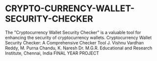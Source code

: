 # CRYPTO-CURRENCY-WALLET-SECURITY-CHECKER
The "Cryptocurrency Wallet Security Checker" is a valuable tool for enhancing the security of cryptocurrency wallets. 
Cryptocurrency Wallet Security Checker: A Comprehensive Checker Tool
J. Vishnu Vardhan Reddy, M. Purna Chandu, K. Naresh
Dr. M.G.R. Educational and Research Institute, Chennai, India
FINAL YEAR PROJECT
